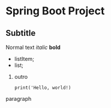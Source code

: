 # Spring Boot Project

## Subtitle

Normal text *italic* **bold**

- listItem;
- list;
1. outro
    ```
    print('Hello, world!)
    ```

<p>paragraph</p>
